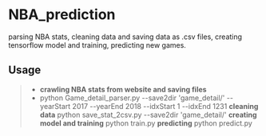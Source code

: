 # NBA_prediction
parsing NBA stats, cleaning data and saving data as .csv files, creating tensorflow model and training, predicting new games.
## Usage
>* **crawling NBA stats from website and saving files**
>* python Game_detail_parser.py --save2dir 'game_detail/' --yearStart 2017 --yearEnd 2018 --idxStart 1 --idxEnd 1231
> **cleaning data**
python save_stat_2csv.py --save2dir 'game_detail/'
> **creating model and training**
python train.py
> **predicting**
python predict.py

